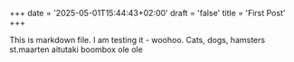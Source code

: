 +++
date = '2025-05-01T15:44:43+02:00'
draft = 'false'
title = 'First Post'
+++

This is markdown file. 
I am testing it - woohoo.
Cats, dogs, hamsters
st.maarten
aitutaki
boombox
ole ole